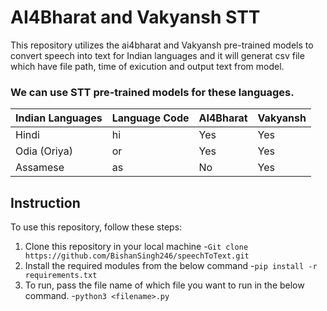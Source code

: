 # AI4Bharat and Vakyansh STT

This repository utilizes the ai4bharat and Vakyansh pre-trained models to convert speech into text for Indian languages and it will generat csv file which have file path, time of exicution and output text from model.


### We can use STT pre-trained models for these languages.
| Indian Languages | Language Code | AI4Bharat | Vakyansh |
|------------------|---------------|-----------|----------|
| Hindi            | hi            | Yes       | Yes      |
| Odia (Oriya)     | or            | Yes       | Yes      |
| Assamese         | as            | No        | Yes      |


## Instruction
To use this repository, follow these steps:
1. Clone this repository in your local machine
-```Git clone https://github.com/BishanSingh246/speechToText.git ```
2. Install the required modules from the below command
-```pip install -r requirements.txt```
3. To run, pass the file name of which file you want to run in the below command.
-```python3 <filename>.py```

